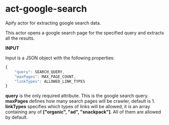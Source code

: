 # act-google-search
Apify actor for extracting google search data.

This actor opens a google search page for the specified query and extracts all the results.

**INPUT**

Input is a JSON object with the following properties:

```javascript
{
    "query": SEARCH_QUERY, 
    "maxPages": MAX_PAGE_COUNT,
    "linkTypes": ALLOWED_LINK_TYPES
}
```

__query__ is the only required attribute. This is the google search query.  
__maxPages__ defines how many search pages will be crawler, default is 1.  
__linkTypes__ specifies which types of links will be allowed, it is an array containing any of __["organic", "ad", "snackpack"]__. All of them are allowed by default.
